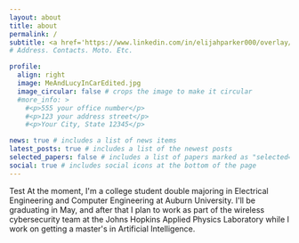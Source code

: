 ```yaml
---
layout: about
title: about
permalink: /
subtitle: <a href='https://www.linkedin.com/in/elijahparker000/overlay/contact-info/'>Contact</a>
# Address. Contacts. Moto. Etc.

profile:
  align: right
  image: MeAndLucyInCarEdited.jpg
  image_circular: false # crops the image to make it circular
  #more_info: >
    #<p>555 your office number</p>
    #<p>123 your address street</p>
    #<p>Your City, State 12345</p>

news: true # includes a list of news items
latest_posts: true # includes a list of the newest posts
selected_papers: false # includes a list of papers marked as "selected={true}"
social: true # includes social icons at the bottom of the page
---
```

Test
At the moment, I'm a college student double majoring in Electrical Engineering and Computer Engineering at Auburn University. I'll be graduating in May, and after that I plan to work as part of the wireless cybersecurity team at the Johns Hopkins Applied Physics Laboratory while I work on getting a master's in Artificial Intelligence.